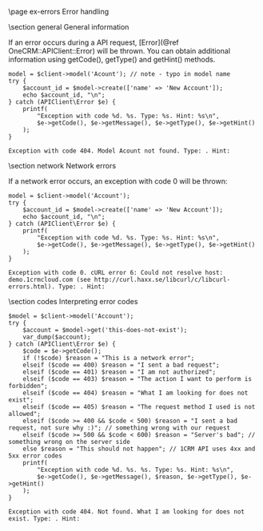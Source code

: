 \page ex-errors Error handling

\section general General information

If an error occurs during a API request, [Error](@ref OneCRM::APIClient::Error)
will be thrown. You can obtain additional information using getCode(), getType()
and getHint() methods. 

~~~~~~~~~~~~~{.php}
model = $client->model('Acount'); // note - typo in model name
try {
    $account_id = $model->create(['name' => 'New Account']);
    echo $account_id, "\n";
} catch (APIClient\Error $e) {
    printf(
        "Exception with code %d. %s. Type: %s. Hint: %s\n",
        $e->getCode(), $e->getMessage(), $e->getType(), $e->getHint()
    );
}
~~~~~~~~~~~~~

~~~~~~~~~~~~~
Exception with code 404. Model Acount not found. Type: . Hint:
~~~~~~~~~~~~~

\section network Network errors

If a network error occurs, an exception with code 0 will be thrown:

~~~~~~~~~~~~~{.php}
model = $client->model('Account');
try {
    $account_id = $model->create(['name' => 'New Account']);
    echo $account_id, "\n";
} catch (APIClient\Error $e) {
    printf(
        "Exception with code %d. %s. Type: %s. Hint: %s\n",
        $e->getCode(), $e->getMessage(), $e->getType(), $e->getHint()
    );
}
~~~~~~~~~~~~~

~~~~~~~~~~~~~
Exception with code 0. cURL error 6: Could not resolve host: demo.1crmcloud.com (see http://curl.haxx.se/libcurl/c/libcurl-errors.html). Type: . Hint:
~~~~~~~~~~~~~

\section codes Interpreting error codes


~~~~~~~~~~~~~{.php}
$model = $client->model('Account');
try {
    $account = $model->get('this-does-not-exist');
    var_dump($account);
} catch (APIClient\Error $e) {
    $code = $e->getCode();
    if (!$code) $reason = "This is a network error";
    elseif ($code == 400) $reason = "I sent a bad request"; 
    elseif ($code == 401) $reason = "I am not authorized"; 
    elseif ($code == 403) $reason = "The action I want to perform is forbidden"; 
    elseif ($code == 404) $reason = "What I am looking for does not exist"; 
    elseif ($code == 405) $reason = "The request method I used is not allowed"; 
    elseif ($code >= 400 && $code < 500) $reason = "I sent a bad request, not sure why :)"; // something wrong with our request
    elseif ($code >= 500 && $code < 600) $reason = "Server's bad"; // something wrong on the server side
    else $reason = "This should not happen"; // 1CRM API uses 4xx and 5xx error codes
    printf(
        "Exception with code %d. %s. %s. Type: %s. Hint: %s\n",
        $e->getCode(), $e->getMessage(), $reason, $e->getType(), $e->getHint()
    );
}
~~~~~~~~~~~~~

~~~~~~~~~~~~~
Exception with code 404. Not found. What I am looking for does not exist. Type: . Hint:
~~~~~~~~~~~~~
